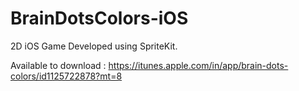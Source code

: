 # BrainDotsColors-iOS
2D iOS Game Developed using SpriteKit. 

Available to download : https://itunes.apple.com/in/app/brain-dots-colors/id1125722878?mt=8
